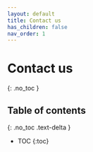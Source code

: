 ```yaml
---
layout: default
title: Contact us
has_children: false
nav_order: 1
---
```


# Contact us
{: .no_toc }



## Table of contents
{: .no_toc .text-delta }

- TOC
{:toc}

